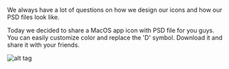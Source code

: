 We always have a lot of questions on how we design our icons and how our PSD files look like.

Today we decided to share a MacOS app icon with PSD file for you guys. You can easily customize color and replace the 'D' symbol. Download it and share it with your friends.

![alt tag](https://github.com/Ramotion/free-book-mac-icon/blob/master/Book-Mac-Icon-Sizes.jpg)
